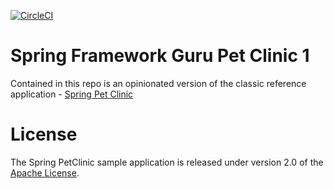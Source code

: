 [![CircleCI](https://circleci.com/gh/springframeworkguru/sfg-pet-clinic-1.svg?style=svg)](https://circleci.com/gh/springframeworkguru/sfg-pet-clinic-1)

# Spring Framework Guru Pet Clinic 1

Contained in this repo is an opinionated version of the classic reference application - [Spring Pet Clinic](https://github.com/spring-projects/spring-petclinic)



# License

The Spring PetClinic sample application is released under version 2.0 of the [Apache License](http://www.apache.org/licenses/LICENSE-2.0).
